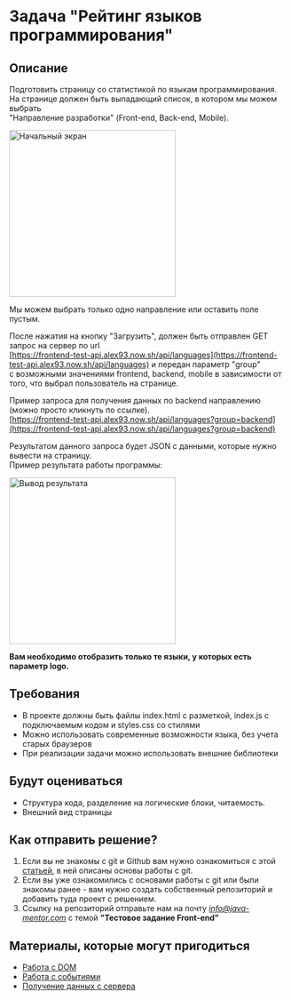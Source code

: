 # Задача "Рейтинг языков программирования"

## Описание

Подготовить страницу со статистикой по языкам программирования.  
На странице должен быть выпадающий список, в котором мы можем выбрать   
"Направление разработки" (Front-end, Back-end, Mobile).  

<img src="https://monosnap.com/image/bHssd3SN6MLjvT8SOI1QpJ24d0WDQ8" width="300" alt="Начальный экран"/>

Мы можем выбрать только одно направление или оставить поле пустым.   

После нажатия на кнопку "Загрузить", должен быть отправлен GET запрос на сервер по url   
[https://frontend-test-api.alex93.now.sh/api/languages](https://frontend-test-api.alex93.now.sh/api/languages) и передан параметр "group"   
с возможными значениями frontend, backend, mobile в зависимости от того, что выбрал пользователь на странице.   

Пример запроса для получения данных по backend направлению (можно просто кликнуть по   ссылке).   
[https://frontend-test-api.alex93.now.sh/api/languages?group=backend](https://frontend-test-api.alex93.now.sh/api/languages?group=backend)  

Результатом данного запроса будет JSON с данными, которые нужно вывести на страницу.   
Пример результата работы программы:

<img src="https://monosnap.com/image/FsrF61UuFRS2bkRJFSdNu4jYWFSkSp" width="300" alt="Вывод результата">

**Вам необходимо отобразить только те языки, у которых есть параметр logo.**   


## Требования
- В проекте должны быть файлы index.html с разметкой, index.js с подключаемым кодом и styles.css со стилями 
- Можно использовать современные возможности языка, без учета старых браузеров
- При реализации задачи можно использовать внешние библиотеки

## Будут оцениваться
- Структура кода, разделение на логические блоки, читаемость.
- Внешний вид страницы

## Как отправить решение?
1. Если вы не знакомы с git и Github вам нужно ознакомиться с этой [статьей](http://maxsite.org/page/how-to-put-your-project-on-github-com), в ней описаны основы работы с git. 
2. Если вы уже ознакомились с основами работы с git или были  знакомы ранее - вам нужно создать собственный репозиторий и добавить туда проект с решением.
3. Ссылку на репозиторий отправьте нам на почту *info@java-mentor.com* с темой **"Тестовое задание Front-end"**

## Материалы, которые могут пригодиться
- [Работа с DOM](https://learn.javascript.ru/document)
- [Работа с событиями](https://learn.javascript.ru/introduction-browser-events)
- [Получение данных с сервера](https://learn.javascript.ru/fetch)
